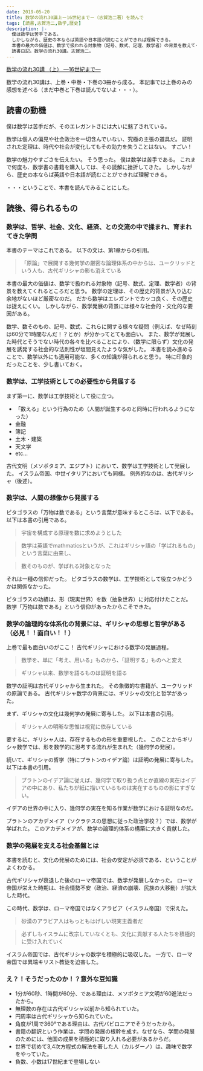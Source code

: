 ```yaml
---
date: 2019-05-20
title: 数学の流れ30講上ー16世紀までー（志賀浩二著）を読んで
tags: [読書,志賀浩二,数学,歴史]
description: |-
  僕は数学は苦手である。
  しかしながら、歴史の本ならば英語や日本語が読むことができれば理解できる。
  本書の最大の価値は、数学で扱われる対象物（記号、数式、定理、数学者）の背景を教えてくれるところ。
  読書日記。数学の流れ30講。志賀浩二。
---
```


[数学の流れ30講 （上） ―16世紀まで―](https://www.asakura.co.jp/books/isbn/978-4-254-11746-2/)

数学の流れ30講は、上巻・中巻・下巻の3冊から成る。
本記事では上巻のみの感想を述べる（まだ中巻と下巻は読んでないよ・・・）。

## 読書の動機

僕は数学は苦手だが、そのエレガントさには大いに魅了されている。

数学は個人の偏見や社会政治を一切含んでいない、究極の主張の道具だ。
証明された定理は、時代や社会が変化してもその効力を失うことはない。
すごい！

数学の魅力やすごさを伝えたい。
そう思った。
僕は数学は苦手である。
これまで何度も、数学書の書籍を購入しては、その読解に挫折してきた。
しかしながら、歴史の本ならば英語や日本語が読むことができれば理解できる。

・・・ということで、本書を読んでみることにした。

## 読後、得られるもの

### 数学は、哲学、社会、文化、経済、との交流の中で揉まれ、育まれてきた学問

本書のテーマはこれである。
以下の文は、第1章からの引用。

> 「原論」で展開する幾何学の厳密な論理体系の中からは、ユークリッドという人も、古代ギリシャの影も消えている

本書の最大の価値は、数学で扱われる対象物（記号、数式、定理、数学者）の背景を教えてくれるところだと思う。
数学の定理は、その歴史的背景が入り込む余地がないほど厳密なのだ。
だから数学はエレガントでカッコ良く、その歴史は捉えにくい。
しかしながら、数学発展の背景には様々な社会的・文化的な要因がある。

数学、数そのもの、記号、数式、これらに関する様々な疑問（例えば、なぜ時刻は60分で1時間なんだ！？とか）が分かってとても面白い。
また、数学が発展した時代とそうでない時代の各々を比べることにより、（数学に限らず）文化の発展を誘発する社会的な法則性が垣間見えたような気がした。
本書を読み進めることで、数学以外にも適用可能な、多くの知識が得られると思う。
特に印象的だったことを、少し書いておく。

### 数学は、工学技術としての必要性から発展する

まず第一に、数学は工学技術として役に立つ。

* 「数える」という行為のため（人間が誕生するのと同時に行われるようになった）
* 金融
* 簿記
* 土木・建築
* 天文学
* etc...

古代文明（メソポタミア、エジプト）において、数学は工学技術として発展した。
イスラム帝国、中世イタリアにおいても同様。
例外的なのは、古代ギリシャ（後述）。

### 数学は、人間の想像から発展する

ピタゴラスの「万物は数である」という言葉が意味するところは、以下である。
以下は本書の引用である。

> 宇宙を構成する原理を数に求めようとした

> 数学は英語でmathmaticsというが、これはギリシャ語の「学ばれるもの」という言葉に由来し、

> 数そのものが、学ばれる対象となった

それは一種の信仰だった。
ピタゴラスの数学は、工学技術として役立つかどうかは関係なかった。

ピタゴラスの功績は、形（現実世界）を数（抽象世界）に対応付けたことだ。
数学「万物は数である」という信仰があったからこそできた。

### 数学の論理的な体系化の背景には、ギリシャの思想と哲学がある（必見！！面白い！！）

上巻で最も面白いのがここ！
古代ギリシャにおける数学の発展過程。

> 数学を、単に「考え、用いる」ものから、「証明する」ものへと変え

> ギリシャ以来、数学を語るものは証明を語る

数学の証明は古代ギリシャから生まれた。
その象徴的な書籍が、ユークリッドの原論である。
古代ギリシャ数学の背景には、ギリシャの文化と哲学があった。

まず、ギリシャの文化は幾何学の発展に寄与した。
以下は本書の引用。

> ギリシャ人の明晰な思惟は視覚に依存している

要するに、ギリシャ人は、存在するものの形を重要視した。
このことからギリシャ数学では、形を数学的に思考する流れが生まれた（幾何学の発展）。

続いて、ギリシャの哲学（特にプラトンのイデア論）は証明の発展に寄与した。
以下は本書の引用。

> プラトンのイデア論に従えば、幾何学で取り扱う点とか直線の実在はイデアの中にあり、私たちが紙に描いているものは実在するものの影にすぎない。

イデアの世界の中に入り、幾何学の実在を知る作業が数学における証明なのだ。

プラトンのアカデメイア（ソクラテスの思想に従った政治学校？）では、数学が学ばれた。
このアカデメイアが、数学の論理的体系の構築に大きく貢献した。

### 数学の発展を支える社会基盤とは

本書を読むと、文化の発展のためには、社会の安定が必須である、ということがよくわかる。

古代ギリシャが衰退した後のローマ帝国では、数学が発展しなかった。
ローマ帝国が栄えた時期は、社会情勢不安（政治、経済の崩壊、民族の大移動）が拡大した時代。

この時代、数学は、ローマ帝国ではなくアラビア（イスラム帝国）で栄えた。

> 砂漠のアラビア人はもっともはげしい現実主義者だ

> 必ずしもイスラムに改宗していなくとも、文化に貢献する人たちを積極的に受け入れていく

イスラム帝国では、古代ギリシャの数学を積極的に吸収した。
一方で、ローマ帝国では異端キリスト教徒を迫害した。

### え？！そうだったのか！？意外な豆知識

* 1分が60秒、1時間が60分、である理由は、メソポタミア文明が60進法だったから。
* 無理数の存在は古代ギリシャ以前から知られていた。
* 円周率は古代ギリシャから知られていた。
* 角度が1周で360°である理由は、古代バビロニアでそうだったから。
* 書籍の翻訳という作業は、学問の発展の根幹を成す。なぜなら、学問の発展のためには、他国の成果を積極的に取り入れる必要があるからだ。
* 世界で初めて3,4次方程式の解法を著した人（カルダーノ）は、趣味で数学をやっていた。
* 負数、小数は17世紀まで登場しない